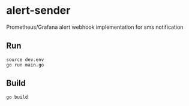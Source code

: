 # alert-sender

Prometheus/Grafana alert webhook implementation for sms notification

## Run 
```
source dev.env
go run main.go
```

## Build
```
go build
```

